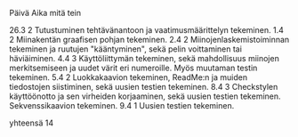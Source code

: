 Päivä	Aika	mitä tein

26.3	2	Tutustuminen tehtävänantoon ja vaatimusmäärittelyn tekeminen.
1.4	2	Miinakentän graafisen pohjan tekeminen.
2.4	2	Miinojenlaskemistoiminnan tekeminen ja ruutujen "kääntyminen", sekä pelin voittaminen tai häviäiminen.
4.4	3	Käyttöliittymän tekeminen, sekä mahdollisuus miinojen merkitsemiseen ja uudet värit eri numeroille. Myös muutaman testin tekeminen.
5.4	2	Luokkakaavion tekeminen, ReadMe:n ja muiden tiedostojen siistiminen, sekä uusien testien tekeminen.
8.4	3	Checkstylen käyttöönotto ja sen virheiden korjaaminen, sekä uusien testien tekeminen. Sekvenssikaavion tekeminen.
9.4 1 Uusien testien tekeminen.

yhteensä 14
